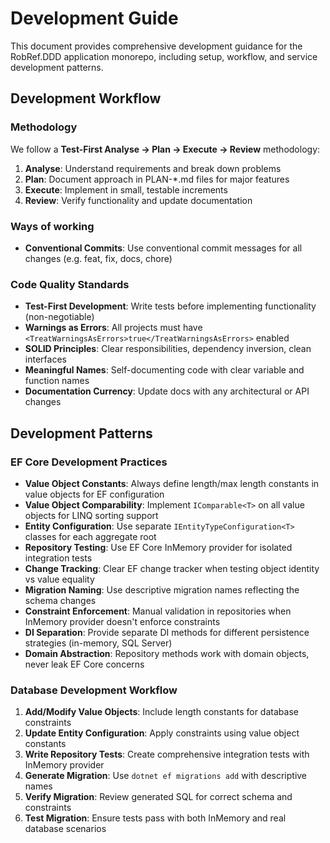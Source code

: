# Development Guide

This document provides comprehensive development guidance for the RobRef.DDD application monorepo, including setup, workflow, and service development patterns.

## Development Workflow

### Methodology
We follow a **Test-First Analyse → Plan → Execute → Review** methodology:

1. **Analyse**: Understand requirements and break down problems
2. **Plan**: Document approach in PLAN-*.md files for major features
3. **Execute**: Implement in small, testable increments
4. **Review**: Verify functionality and update documentation

### Ways of working
- **Conventional Commits**: Use conventional commit messages for all changes (e.g. feat, fix, docs, chore)

### Code Quality Standards
- **Test-First Development**: Write tests before implementing functionality (non-negotiable)
- **Warnings as Errors**: All projects must have `<TreatWarningsAsErrors>true</TreatWarningsAsErrors>` enabled
- **SOLID Principles**: Clear responsibilities, dependency inversion, clean interfaces
- **Meaningful Names**: Self-documenting code with clear variable and function names
- **Documentation Currency**: Update docs with any architectural or API changes

## Development Patterns

### EF Core Development Practices
- **Value Object Constants**: Always define length/max length constants in value objects for EF configuration
- **Value Object Comparability**: Implement `IComparable<T>` on all value objects for LINQ sorting support
- **Entity Configuration**: Use separate `IEntityTypeConfiguration<T>` classes for each aggregate root
- **Repository Testing**: Use EF Core InMemory provider for isolated integration tests
- **Change Tracking**: Clear EF change tracker when testing object identity vs value equality
- **Migration Naming**: Use descriptive migration names reflecting the schema changes
- **Constraint Enforcement**: Manual validation in repositories when InMemory provider doesn't enforce constraints
- **DI Separation**: Provide separate DI methods for different persistence strategies (in-memory, SQL Server)
- **Domain Abstraction**: Repository methods work with domain objects, never leak EF Core concerns

### Database Development Workflow
1. **Add/Modify Value Objects**: Include length constants for database constraints
2. **Update Entity Configuration**: Apply constraints using value object constants
3. **Write Repository Tests**: Create comprehensive integration tests with InMemory provider
4. **Generate Migration**: Use `dotnet ef migrations add` with descriptive names
5. **Verify Migration**: Review generated SQL for correct schema and constraints
6. **Test Migration**: Ensure tests pass with both InMemory and real database scenarios
